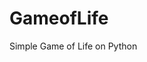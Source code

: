 # GameofLife
Simple Game of Life on Python

[logo]: https://github.com/EnderMk9/GameofLife/raw/master/gameoflife.png "Game of Life Code"
